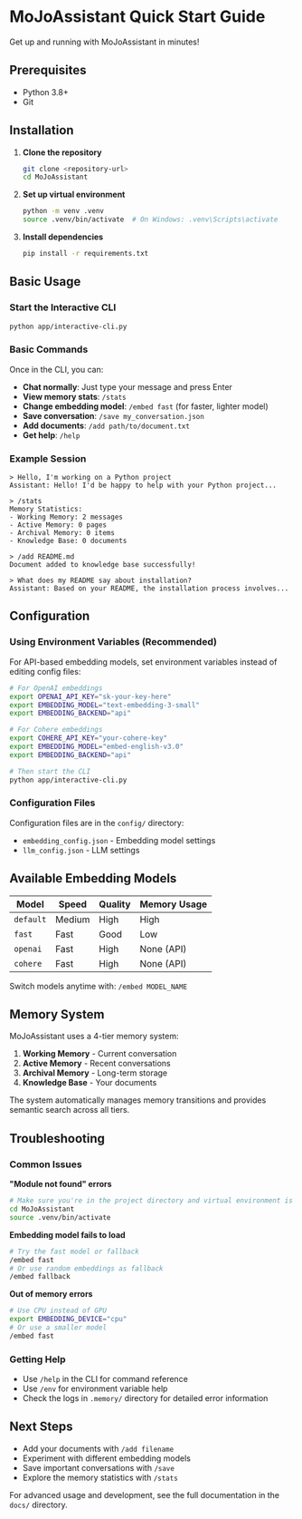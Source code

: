 # MoJoAssistant Quick Start Guide

Get up and running with MoJoAssistant in minutes!

## Prerequisites

- Python 3.8+
- Git

## Installation

1. **Clone the repository**
   ```bash
   git clone <repository-url>
   cd MoJoAssistant
   ```

2. **Set up virtual environment**
   ```bash
   python -m venv .venv
   source .venv/bin/activate  # On Windows: .venv\Scripts\activate
   ```

3. **Install dependencies**
   ```bash
   pip install -r requirements.txt
   ```

## Basic Usage

### Start the Interactive CLI

```bash
python app/interactive-cli.py
```

### Basic Commands

Once in the CLI, you can:

- **Chat normally**: Just type your message and press Enter
- **View memory stats**: `/stats`
- **Change embedding model**: `/embed fast` (for faster, lighter model)
- **Save conversation**: `/save my_conversation.json`
- **Add documents**: `/add path/to/document.txt`
- **Get help**: `/help`

### Example Session

```
> Hello, I'm working on a Python project
Assistant: Hello! I'd be happy to help with your Python project...

> /stats
Memory Statistics:
- Working Memory: 2 messages
- Active Memory: 0 pages
- Archival Memory: 0 items
- Knowledge Base: 0 documents

> /add README.md
Document added to knowledge base successfully!

> What does my README say about installation?
Assistant: Based on your README, the installation process involves...
```

## Configuration

### Using Environment Variables (Recommended)

For API-based embedding models, set environment variables instead of editing config files:

```bash
# For OpenAI embeddings
export OPENAI_API_KEY="sk-your-key-here"
export EMBEDDING_MODEL="text-embedding-3-small"
export EMBEDDING_BACKEND="api"

# For Cohere embeddings  
export COHERE_API_KEY="your-cohere-key"
export EMBEDDING_MODEL="embed-english-v3.0"
export EMBEDDING_BACKEND="api"

# Then start the CLI
python app/interactive-cli.py
```

### Configuration Files

Configuration files are in the `config/` directory:
- `embedding_config.json` - Embedding model settings
- `llm_config.json` - LLM settings

## Available Embedding Models

| Model | Speed | Quality | Memory Usage |
|-------|-------|---------|--------------|
| `default` | Medium | High | High |
| `fast` | Fast | Good | Low |
| `openai` | Fast | High | None (API) |
| `cohere` | Fast | High | None (API) |

Switch models anytime with: `/embed MODEL_NAME`

## Memory System

MoJoAssistant uses a 4-tier memory system:

1. **Working Memory** - Current conversation
2. **Active Memory** - Recent conversations  
3. **Archival Memory** - Long-term storage
4. **Knowledge Base** - Your documents

The system automatically manages memory transitions and provides semantic search across all tiers.

## Troubleshooting

### Common Issues

**"Module not found" errors**
```bash
# Make sure you're in the project directory and virtual environment is activated
cd MoJoAssistant
source .venv/bin/activate
```

**Embedding model fails to load**
```bash
# Try the fast model or fallback
/embed fast
# Or use random embeddings as fallback
/embed fallback
```

**Out of memory errors**
```bash
# Use CPU instead of GPU
export EMBEDDING_DEVICE="cpu"
# Or use a smaller model
/embed fast
```

### Getting Help

- Use `/help` in the CLI for command reference
- Use `/env` for environment variable help
- Check the logs in `.memory/` directory for detailed error information

## Next Steps

- Add your documents with `/add filename`
- Experiment with different embedding models
- Save important conversations with `/save`
- Explore the memory statistics with `/stats`

For advanced usage and development, see the full documentation in the `docs/` directory.
